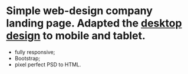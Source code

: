 # Simple web-design company landing page. Adapted the <a href="https://github.com/DmitryBochkov/jetro/master/jetro.jpg">desktop design</a> to mobile and tablet.

- fully responsive;
- Bootstrap;
- pixel perfect PSD to HTML.
